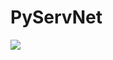 # PyServNet
<a title="Crowdin" target="_blank" href="https://crowdin.com/project/pyservnet"><img src="https://badges.crowdin.net/pyservnet/localized.svg"></a>
